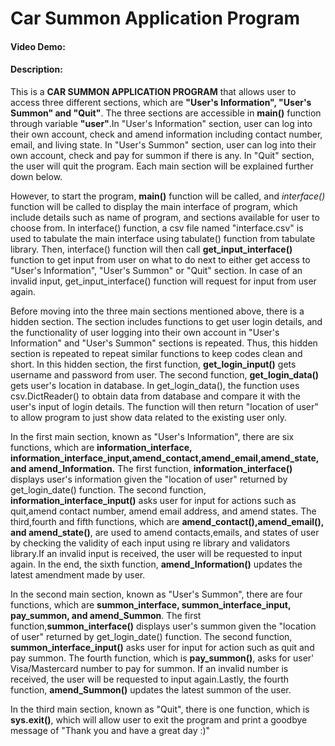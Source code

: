 # **Car Summon Application Program**
#### Video Demo:  <URL HERE>
#### Description:
This is a **CAR SUMMON APPLICATION PROGRAM** that allows user to access three different sections, which are **"User's Information", "User's Summon" and "Quit"**. The three sections are accessible in **main()** function through variable **"user"**.In "User's Information" section, user can log into their own account, check and amend information including contact number, email, and living state. In "User's Summon" section, user can log into their own account, check and pay for summon if there is any. In "Quit" section, the user will quit the program. Each main section will be explained further down below.

However, to start the program, **main()** function will be called, and *interface()* function will be called to display the main interface of program, which include details such as name of program, and sections available for user to choose from. In interface() function, a csv file named "interface.csv" is used to tabulate the main interface using tabulate() function from  tabulate library. Then, interface() function will then call **get_input_interface()** function to get input from user on what to do next to either get access to "User's Information", "User's Summon" or "Quit" section. In case of an invalid input, get_input_interface() function will request for input from user again.

Before moving into the three  main sections mentioned above, there is a hidden section. The section includes functions to get user login details, and the functionality of user logging into their own account in "User's Information" and "User's Summon" sections is repeated. Thus, this hidden section is repeated to repeat similar functions to keep codes clean and short. In this hidden section, the first function, **get_login_input()** gets username and password from user. The second function, **get_login_data()**  gets user's location in database. In get_login_data(), the function uses csv.DictReader() to obtain data from database and compare it with the user's input of login details. The function will then return "location of user" to allow program to just show data related to the existing user only.

In the first main section, known as "User's Information", there are six functions, which are **information_interface, information_interface_input,amend_contact,amend_email,amend_state, and amend_Information.** The first function, **information_interface()** displays user's information given the "location of user" returned by get_login_date() function. The second function, **information_interface_input()** asks user for input for actions such as quit,amend contact number, amend email address, and amend states. The third,fourth and fifth functions, which are **amend_contact(),amend_email(), and amend_state()**, are used to amend contacts,emails, and states of user by checking the validity of each input using re library and validators library.If an invalid input is received, the user will be requested to input again. In the end, the sixth function, **amend_Information()** updates the latest amendment made by user.

In the second main section, known as "User's Summon", there are four functions, which are **summon_interface, summon_interface_input, pay_summon, and amend_Summon**. The first function,**summon_interface()** displays user's summon given the "location of user" returned by get_login_date() function. The second function, **summon_interface_input()** asks user for input for action such as quit and pay summon. The fourth function, which is **pay_summon()**, asks for user' Visa/Mastercard number to pay for summon. If an invalid number is received, the user will be requested to input again.Lastly, the fourth function, **amend_Summon()** updates the latest summon of the user.

In the third main section, known as "Quit", there is one function, which is **sys.exit()**, which will allow user to exit the program and print a goodbye message of "Thank you and have a great day :)"
